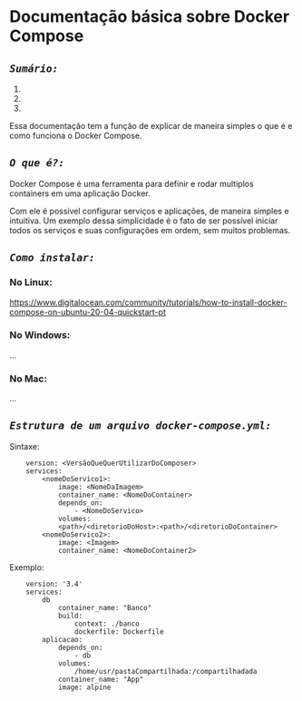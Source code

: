 # **Documentação básica sobre Docker Compose**

## *`Sumário:`*
1.
2.
3.

Essa documentação tem a função de explicar de maneira simples o que é e como funciona o Docker Compose.

## *`O que é?:`*
Docker Compose é uma ferramenta para definir e rodar multiplos containers em uma aplicação Docker.

Com ele é possível configurar serviços e aplicações, de maneira simples e intuitiva. Um exemplo dessa simplicidade é o fato de ser possível iniciar todos os serviços e suas configurações em ordem, sem muitos problemas.

## *`Como instalar:`*

### **No Linux:**
https://www.digitalocean.com/community/tutorials/how-to-install-docker-compose-on-ubuntu-20-04-quickstart-pt

### **No Windows:**
...

### **No Mac:**
...

## *`Estrutura de um arquivo docker-compose.yml:`*

Sintaxe:
~~~
    version: <VersãoQueQuerUtilizarDoComposer>
    services:
        <nomeDoServico1>:
            image: <NomeDaImagem>
            container_name: <NomeDoContainer>
            depends_on:
                - <NomeDoServico>
            volumes:
            <path>/<diretorioDoHost>:<path>/<diretorioDoContainer>
        <nomeDoServico2>:
            image: <Imagem>
            container_name: <NomeDoContainer2>
~~~

Exemplo:
~~~
    version: '3.4'
    services:
        db
            container_name: "Banco"
            build:
                context: ./banco
                dockerfile: Dockerfile
        aplicacao:
            depends_on:
                - db
            volumes:
                /home/usr/pastaCompartilhada:/compartilhadada
            container_name: "App"
            image: alpine
~~~

